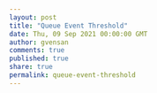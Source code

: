 ```yaml
---
layout: post
title: "Queue Event Threshold"
date: Thu, 09 Sep 2021 00:00:00 GMT
author: gvensan
comments: true
published: true
share: true
permalink: queue-event-threshold
---
```


